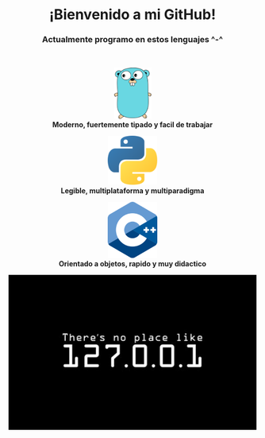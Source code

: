 <h1 align=center>¡Bienvenido a mi GitHub!</h1>
<h3 align=center>Actualmente programo en estos lenguajes ^-^</h3>
</br>
<p align="center"><img src="https://raw.githubusercontent.com/nezu-lab/nezu-lab/main/golang.png" alt="Go" width="75"> <br> <b>Moderno, fuertemente tipado y facil de trabajar</b></p>
<p align="center"><img src="https://raw.githubusercontent.com/nezu-lab/nezu-lab/main/python.png" alt="Python" width="100"> <br> <b>Legible, multiplataforma y multiparadigma</b></p>
<p align="center"><img src="https://raw.githubusercontent.com/nezu-lab/nezu-lab/main/cpp.png" alt="C++" width="100"> <br> <b>Orientado a objetos, rapido y muy didactico</b></p>
<p align="center"><img src="https://raw.githubusercontent.com/nezu-lab/nezu-lab/main/images%20(3).png" alt="There's no place like 127.0.0.1" width="500"></p>
